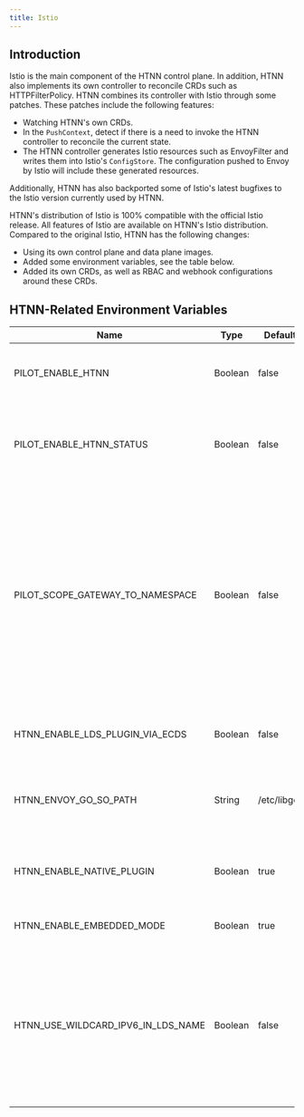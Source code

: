 ```yaml
---
title: Istio
---
```


## Introduction

Istio is the main component of the HTNN control plane. In addition, HTNN also implements its own controller to reconcile CRDs such as HTTPFilterPolicy. HTNN combines its controller with Istio through some patches. These patches include the following features:

* Watching HTNN's own CRDs.
* In the `PushContext`, detect if there is a need to invoke the HTNN controller to reconcile the current state.
* The HTNN controller generates Istio resources such as EnvoyFilter and writes them into Istio's `ConfigStore`. The configuration pushed to Envoy by Istio will include these generated resources.

Additionally, HTNN has also backported some of Istio's latest bugfixes to the Istio version currently used by HTNN.

HTNN's distribution of Istio is 100% compatible with the official Istio release. All features of Istio are available on HTNN's Istio distribution. Compared to the original Istio, HTNN has the following changes:

* Using its own control plane and data plane images.
* Added some environment variables, see the table below.
* Added its own CRDs, as well as RBAC and webhook configurations around these CRDs.

## HTNN-Related Environment Variables

| Name                               | Type    | Default Value     | Description                                                                                                                                                                                |
|------------------------------------|---------|-------------------|--------------------------------------------------------------------------------------------------------------------------------------------------------------------------------------------|
| PILOT_ENABLE_HTNN                  | Boolean | false             | If enabled, Pilot will listen for HTNN resources.                                                                                                                                          |
| PILOT_ENABLE_HTNN_STATUS           | Boolean | false             | If set to true, we will report status information to HTNN resources.                                                                                                                       |
| PILOT_SCOPE_GATEWAY_TO_NAMESPACE   | Boolean | false             | This environment variable is set to true in HTNN. We assume the workload's namespace is the same as the gateway's namespace to reduce the complexity of managing namespaces for workloads. |
| HTNN_ENABLE_LDS_PLUGIN_VIA_ECDS    | Boolean | false             | Enables the capability to deploy LDS plugins via ECDS.                                                                                                                                     |
| HTNN_ENVOY_GO_SO_PATH              | String  | /etc/libgolang.so | The path to the Go shared library in the data plane image.                                                                                                                                 |
| HTNN_ENABLE_NATIVE_PLUGIN          | Boolean | true              | Allows configuring Native plugins via the HTNN controller.                                                                                                                                 |
| HTNN_ENABLE_EMBEDDED_MODE          | Boolean | true              | Enables [embedded mode](../../concept/embedded_mode).                                                                                                                                      |
| HTNN_USE_WILDCARD_IPV6_IN_LDS_NAME | Boolean | false             | Use a wildcard IPv6 address as the default prefix in the LDS name. Turn this on if your gateway is listening to an IPv6 address by default.                                                |
